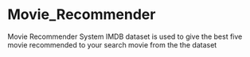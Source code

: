 # Movie_Recommender
Movie Recommender System
IMDB dataset is used to give the best five movie recommended to your search movie from the the dataset
